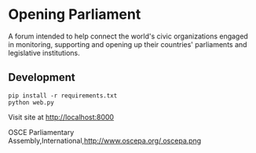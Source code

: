 # Opening Parliament

A forum intended to help connect the world's civic organizations engaged in monitoring, supporting and opening up their countries' parliaments and legislative institutions.

## Development

    pip install -r requirements.txt
    python web.py

Visit site at <http://localhost:8000>




OSCE Parliamentary Assembly,International,http://www.oscepa.org/,oscepa.png